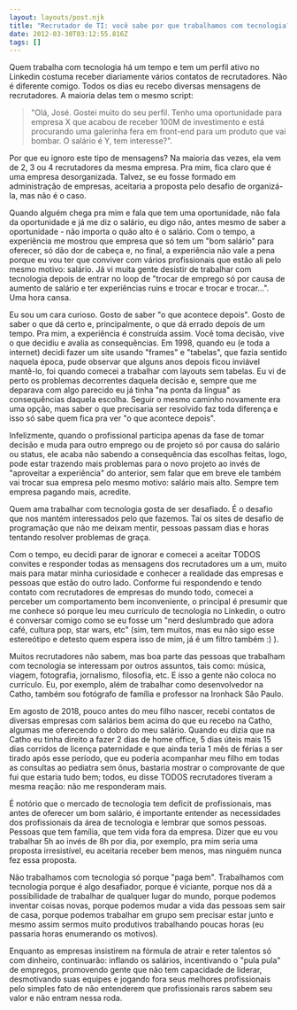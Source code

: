 ```yaml
---
layout: layouts/post.njk
title: "Recrutador de TI: você sabe por que trabalhamos com tecnologia?"
date: 2012-03-30T03:12:55.816Z
tags: []
---
```

Quem trabalha com tecnologia há um tempo e tem um perfil ativo no Linkedin costuma receber diariamente vários contatos de recrutadores. Não é diferente comigo. Todos os dias eu recebo diversas mensagens de recrutadores. A maioria delas tem o mesmo script:

> "Olá, José. Gostei muito do seu perfil. Tenho uma oportunidade para empresa X que acabou de receber 100M de investimento e está procurando uma galerinha fera em front-end para um produto que vai bombar. O salário é Y, tem interesse?".

Por que eu ignoro este tipo de mensagens? Na maioria das vezes, ela vem de 2, 3 ou 4 recrutadores da mesma empresa. Pra mim, fica claro que é uma empresa desorganizada. Talvez, se eu fosse formado em administração de empresas, aceitaria a proposta pelo desafio de organizá-la, mas não é o caso.

Quando alguém chega pra mim e fala que tem uma oportunidade, não fala da oportunidade e já me diz o salário, eu digo não, antes mesmo de saber a oportunidade - não importa o quão alto é o salário. Com o tempo, a experiência me mostrou que empresa que só tem um "bom salário" para oferecer, só dão dor de cabeça e, no final, a experiência não vale a pena porque eu vou ter que conviver com vários profissionais que estão ali pelo mesmo motivo: salário. Já vi muita gente desistir de trabalhar com tecnologia depois de entrar no loop de "trocar de emprego só por causa de aumento de salário e ter experiências ruins e trocar e trocar e trocar…". Uma hora cansa.

Eu sou um cara curioso. Gosto de saber "o que acontece depois". Gosto de saber o que dá certo e, principalmente, o que dá errado depois de um tempo. Pra mim, a experiência é construída assim. Você toma decisão, vive o que decidiu e avalia as consequências. Em 1998, quando eu (e toda a internet) decidi fazer um site usando "frames" e "tabelas", que fazia sentido naquela época, pude observar que alguns anos depois ficou inviável mantê-lo, foi quando comecei a trabalhar com layouts sem tabelas. Eu vi de perto os problemas decorrentes daquela decisão e, sempre que me deparava com algo parecido eu já tinha "na ponta da língua" as consequências daquela escolha. Seguir o mesmo caminho novamente era uma opção, mas saber o que precisaria ser resolvido faz toda diferença e isso só sabe quem fica pra ver "o que acontece depois".

Infelizmente, quando o profissional participa apenas da fase de tomar decisão e muda para outro emprego ou de projeto só por causa do salário ou status, ele acaba não sabendo a consequência das escolhas feitas, logo, pode estar trazendo mais problemas para o novo projeto ao invés de "aproveitar a experiência" do anterior, sem falar que em breve ele também vai trocar sua empresa pelo mesmo motivo: salário mais alto. Sempre tem empresa pagando mais, acredite.

Quem ama trabalhar com tecnologia gosta de ser desafiado. É o desafio que nos mantém interessados pelo que fazemos. Taí os sites de desafio de programação que não me deixam mentir, pessoas passam dias e horas tentando resolver problemas de graça.

Com o tempo, eu decidi parar de ignorar e comecei a aceitar TODOS convites e responder todas as mensagens dos recrutadores um a um, muito mais para matar minha curiosidade e conhecer a realidade das empresas e pessoas que estão do outro lado. Conforme fui respondendo e tendo contato com recrutadores de empresas do mundo todo, comecei a perceber um comportamento bem inconveniente, o principal é presumir que me conhece só porque leu meu currículo de tecnologia no Linkedin, o outro é conversar comigo como se eu fosse um "nerd deslumbrado que adora café, cultura pop, star wars, etc" (sim, tem muitos, mas eu não sigo esse estereótipo e detesto quem espera isso de mim, já é um filtro também :) ).

Muitos recrutadores não sabem, mas boa parte das pessoas que trabalham com tecnologia se interessam por outros assuntos, tais como: música, viagem, fotografia, jornalismo, filosofia, etc. E isso a gente não coloca no currículo. Eu, por exemplo, além de trabalhar como desenvolvedor na Catho, também sou fotógrafo de família e professor na Ironhack São Paulo.

Em agosto de 2018, pouco antes do meu filho nascer, recebi contatos de diversas empresas com salários bem acima do que eu recebo na Catho, algumas me oferecendo o dobro do meu salário. Quando eu dizia que na Catho eu tinha direito a fazer 2 dias de home office, 5 dias úteis mais 15 dias corridos de licença paternidade e que ainda teria 1 mês de férias a ser tirado após esse período, que eu poderia acompanhar meu filho em todas as consultas ao pediatra sem ônus, bastaria mostrar o comprovante de que fui que estaria tudo bem; todos, eu disse TODOS recrutadores tiveram a mesma reação: não me responderam mais.

É notório que o mercado de tecnologia tem deficit de profissionais, mas antes de oferecer um bom salário, é importante entender as necessidades dos profissionais da área de tecnologia e lembrar que somos pessoas. Pessoas que tem família, que tem vida fora da empresa. Dizer que eu vou trabalhar 5h ao invés de 8h por dia, por exemplo, pra mim seria uma proposta irresistível, eu aceitaria receber bem menos, mas ninguém nunca fez essa proposta.

Não trabalhamos com tecnologia só porque "paga bem". Trabalhamos com tecnologia porque é algo desafiador, porque é viciante, porque nos dá a possibilidade de trabalhar de qualquer lugar do mundo, porque podemos inventar coisas novas, porque podemos mudar a vida das pessoas sem sair de casa, porque podemos trabalhar em grupo sem precisar estar junto e mesmo assim sermos muito produtivos trabalhando poucas horas (eu passaria horas enumerando os motivos).

Enquanto as empresas insistirem na fórmula de atrair e reter talentos só com dinheiro, continuarão: inflando os salários, incentivando o "pula pula" de empregos, promovendo gente que não tem capacidade de liderar, desmotivando suas equipes e jogando fora seus melhores profissionais pelo simples fato de não entenderem que profissionais raros sabem seu valor e não entram nessa roda.